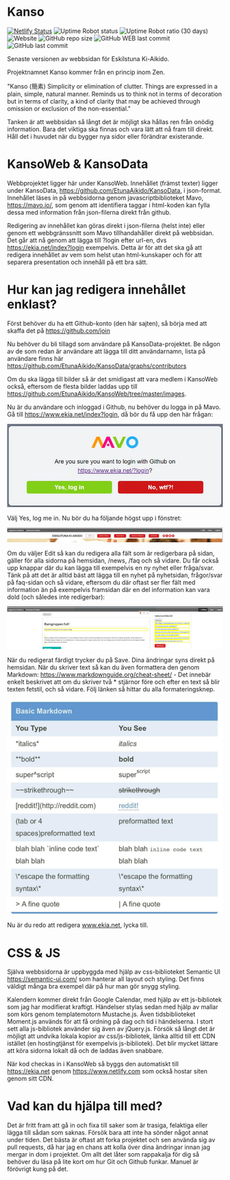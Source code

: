 # Kanso

[![Netlify Status](https://api.netlify.com/api/v1/badges/7942d3ac-e152-4d41-899a-29b2fab34fdc/deploy-status)](https://app.netlify.com/sites/ekia/deploys)
![Uptime Robot status](https://img.shields.io/uptimerobot/status/m783245224-70f304c2bedc8d7236f8dfdd)
![Uptime Robot ratio (30 days)](https://img.shields.io/uptimerobot/ratio/m783245224-70f304c2bedc8d7236f8dfdd)
![Website](https://img.shields.io/website/https/www.ekia.net)
![GitHub repo size](https://img.shields.io/github/repo-size/EtunaAikido/KansoWeb)
![GitHub WEB last commit](https://img.shields.io/github/last-commit/EtunaAikido/KansoWeb?label=last%20commit%20WEB)
![GitHub last commit](https://img.shields.io/github/last-commit/EtunaAikido/KansoData?label=last%20commit%20DATA)

Senaste versionen av webbsidan för Eskilstuna Ki-Aikido.

Projektnamnet Kanso kommer från en princip inom Zen.

"Kanso (簡素) Simplicity or elimination of clutter. Things are expressed in a plain, simple, natural manner. Reminds us to think not in terms of decoration but in terms of clarity, a kind of clarity that may be achieved through omission or exclusion of the non-essential."

Tanken är att webbsidan så långt det är möjligt ska hållas ren från onödig information. Bara det viktiga ska finnas och vara lätt att nå fram till direkt. Håll det i huvudet när du bygger nya sidor eller förändrar existerande.

# KansoWeb & KansoData

Webbprojektet ligger här under KansoWeb. Innehållet (främst texter) ligger under KansoData, https://github.com/EtunaAikido/KansoData, i json-format. Innehållet läses in på webbsidorna genom javascriptbiblioteket Mavo, https://mavo.io/, som genom att identifiera taggar i html-koden kan fylla dessa med information från json-filerna direkt från github. 

Redigering av innehållet kan göras direkt i json-filerna (helst inte) eller genom ett webbgränssnitt som Mavo tillhandahåller direkt på webbsidan. Det går att nå genom att lägga till ?login efter url-en, dvs https://ekia.net/index?login exempelvis. Detta är för att det ska gå att redigera innehållet av vem som helst utan html-kunskaper och för att separera presentation och innehåll på ett bra sätt.

# Hur kan jag redigera innehållet enklast?

Först behöver du ha ett Github-konto (den här sajten), så börja med att skaffa det på https://github.com/join 

Nu behöver du bli tillagd som användare på KansoData-projektet. Be någon av de som redan är användare att lägga till ditt användarnamn, lista på användare finns här https://github.com/EtunaAikido/KansoData/graphs/contributors

Om du ska lägga till bilder så är det smidigast att vara medlem i KansoWeb också, eftersom de flesta bilder laddas upp till https://github.com/EtunaAikido/KansoWeb/tree/master/images.

Nu är du användare och inloggad i Github, nu behöver du logga in på Mavo. Gå till https://www.ekia.net/index?login, då bör du få upp den här frågan:

![Mavologin](https://github.com/EtunaAikido/KansoWeb/blob/master/images/Inloggning.webp?raw=true)

Välj Yes, log me in. Nu bör du ha följande högst upp i fönstret:

![Mavologin](https://github.com/EtunaAikido/KansoWeb/blob/master/images/Redigerare.webp?raw=true)

Om du väljer Edit så kan du redigera alla fält som är redigerbara på sidan, gäller för alla sidorna på hemsidan, /news, /faq och så vidare. Du får också upp knappar där du kan lägga till exempelvis en ny nyhet eller fråga/svar. Tänk på att det är alltid bäst att lägga till en nyhet på nyhetsidan, frågor/svar på faq-sidan och så vidare, eftersom du där oftast ser fler fält med information än på exempelvis framsidan där en del information kan vara dold (och således inte redigerbar):

![Mavologin](https://github.com/EtunaAikido/KansoWeb/blob/master/images/Editing.webp?raw=true)

När du redigerat färdigt trycker du på Save. Dina ändringar syns direkt på hemsidan. När du skriver text så kan du även formattera den genom Markdown: https://www.markdownguide.org/cheat-sheet/ - Det innebär enkelt beskrivet att om du skriver två * stjärnor före och efter en text så blir texten fetstil, och så vidare. Följ länken så hittar du alla formateringsknep.


![Markdown](https://github.com/EtunaAikido/KansoWeb/blob/master/images/markdown.jpg?raw=true)

Nu är du redo att redigera www.ekia.net, lycka till.

# CSS & JS

Själva webbsidorna är uppbyggda med hjälp av css-biblioteket Semantic UI https://semantic-ui.com/ som hanterar all layout och styling. Det finns väldigt många bra exempel där på hur man gör snygg styling.

Kalendern kommer direkt från Google Calendar, med hjälp av ett js-bibliotek som jag har modifierat kraftigt. Händelser stylas sedan med hjälp av mallar som körs genom templatemotorn Mustache.js. Även tidsbiblioteket Moment.js används för att få ordning på dag och tid i händelserna. I stort sett alla js-bibliotek använder sig även av jQuery.js. Försök så långt det är möjligt att undvika lokala kopior av css/js-bibliotek, länka alltid till ett CDN istället (en hostingtjänst för exempelvis js-bibliotek). Det blir mycket lättare att köra sidorna lokalt då och de laddas även snabbare.

När kod checkas in i KansoWeb så byggs den automatiskt till https://ekia.net genom https://www.netlify.com som också hostar siten genom sitt CDN.

# Vad kan du hjälpa till med?

Det är fritt fram att gå in och fixa till saker som är trasiga, felaktiga eller lägga till sådan som saknas. Försök bara att inte ha sönder något annat under tiden. Det bästa är oftast att forka projektet och sen använda sig av pull requests, då har jag en chans att kolla över dina ändringar innan jag mergar in dom i projektet. Om allt det låter som rappakalja för dig så behöver du läsa på lite kort om hur Git och Github funkar. Manuel är förövrigt kung på det.
